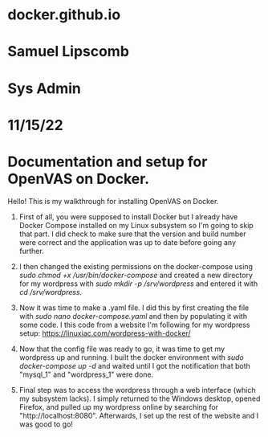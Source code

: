 # docker.github.io
# Samuel Lipscomb
# Sys Admin
# 11/15/22
# Documentation and setup for OpenVAS on Docker.

Hello! This is my walkthrough for installing OpenVAS on Docker.

1. First of all, you were supposed to install Docker but I already have Docker Compose installed on my Linux subsystem so I'm going to skip that part.
   I did check to make sure that the version and build number were correct and the application was up to date before going any further.

2. I then changed the existing permissions on the docker-compose using *sudo chmod +x /usr/bin/docker-compose* and created a new directory for my wordpress
   with *sudo mkdir -p /srv/wordpress* and entered it with *cd /srv/wordpress*.

3. Now it was time to make a .yaml file. I did this by first creating the file with *sudo nano docker-compose.yaml* and then by populating it with some code.
   I this code from a website I'm following for my wordpress setup: https://linuxiac.com/wordpress-with-docker/
  
4. Now that the config file was ready to go, it was time to get my wordpress up and running. I built the docker environment with *sudo docker-compose up -d*
   and waited until I got the notification that both "mysql_1" and "wordpress_1" were done.
   
5. Final step was to access the wordpress through a web interface (which my subsystem lacks). I simply returned to the Windows desktop, opened Firefox, and pulled
   up my wordpress online by searching for "http://localhost:8080". Afterwards, I set up the rest of the website and I was good to go!
   
